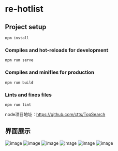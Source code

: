 # re-hotlist

## Project setup
```
npm install
```

### Compiles and hot-reloads for development
```
npm run serve
```

### Compiles and minifies for production
```
npm run build
```

### Lints and fixes files
```
npm run lint
```

node项目地址：https://github.com/ctts/TopSearch

## 界面展示

 ![image](https://github.com/ctts/newHotList/raw/master/images/show1.jpg)
 ![image](https://github.com/ctts/newHotList/raw/master/images/show2.jpg)
 ![image](https://github.com/ctts/newHotList/raw/master/images/show3.jpg)
 ![image](https://github.com/ctts/newHotList/raw/master/images/show4.jpg)
 ![image](https://github.com/ctts/newHotList/raw/master/images/show5.jpg)
 ![image](https://github.com/ctts/newHotList/raw/master/images/show6.jpg)